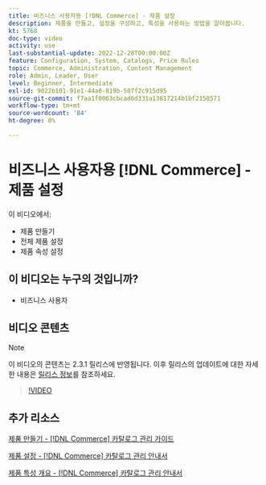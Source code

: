 ```yaml
---
title: 비즈니스 사용자용 [!DNL Commerce] - 제품 설정
description: 제품을 만들고, 설정을 구성하고, 특성을 사용하는 방법을 알아봅니다.
kt: 5768
doc-type: video
activity: use
last-substantial-update: 2022-12-28T00:00:00Z
feature: Configuration, System, Catalogs, Price Rules
topic: Commerce, Administration, Content Management
role: Admin, Leader, User
level: Beginner, Intermediate
exl-id: 9022b101-91e1-44a0-819b-507f2c915d95
source-git-commit: f7aa1f0063cbcad6d331a13817214b1bf2158571
workflow-type: tm+mt
source-wordcount: '84'
ht-degree: 0%

---
```


# 비즈니스 사용자용 [!DNL Commerce] - 제품 설정

이 비디오에서:

- 제품 만들기
- 전체 제품 설정
- 제품 속성 설정

## 이 비디오는 누구의 것입니까?

- 비즈니스 사용자

## 비디오 콘텐츠

>[!NOTE]
>
>이 비디오의 콘텐츠는 2.3.1 릴리스에 반영됩니다. 이후 릴리스의 업데이트에 대한 자세한 내용은 [릴리스 정보](https://experienceleague.adobe.com/docs/commerce-operations/release/notes/overview.html?lang=ko)를 참조하세요.

>[!VIDEO](https://video.tv.adobe.com/v/330013?quality=12&learn=on&captions=kor)

## 추가 리소스

[제품 만들기 - [!DNL Commerce] 카탈로그 관리 가이드](https://experienceleague.adobe.com/docs/commerce-admin/catalog/products/product-create.html?lang=ko)

[제품 설정 - [!DNL Commerce] 카탈로그 관리 안내서](https://experienceleague.adobe.com/docs/commerce-admin/catalog/products/product-create.html?lang=ko#product-settings)

[제품 특성 개요 - [!DNL Commerce] 카탈로그 관리 안내서](https://experienceleague.adobe.com/docs/commerce-admin/catalog/product-attributes/product-attributes.html?lang=ko)
